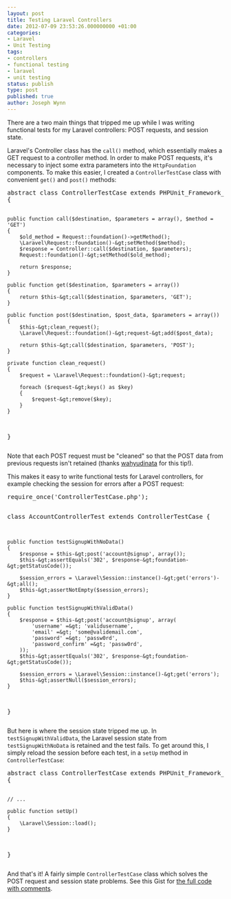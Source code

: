 ```yaml
---
layout: post
title: Testing Laravel Controllers
date: 2012-07-09 23:53:26.000000000 +01:00
categories:
- Laravel
- Unit Testing
tags:
- controllers
- functional testing
- laravel
- unit testing
status: publish
type: post
published: true
author: Joseph Wynn
---
```

<p>There are a two main things that tripped me up while I was writing functional tests for my Laravel controllers: POST requests, and session state.</p>
<p>Laravel's Controller class has the <code>call()</code> method, which essentially makes a GET request to a controller method. In order to make POST requests, it's necessary to inject some extra parameters into the <code>HttpFoundation</code> components. To make this easier, I created a <code>ControllerTestCase</code> class with convenient <code>get()</code> and <code>post()</code> methods:<!--more--></p>
<pre class="highlight-php">abstract class ControllerTestCase extends PHPUnit_Framework_TestCase
{

    public function call($destination, $parameters = array(), $method = 'GET')
    {
        $old_method = Request::foundation()->getMethod();
        \Laravel\Request::foundation()-&gt;setMethod($method);
        $response = Controller::call($destination, $parameters);
        Request::foundation()-&gt;setMethod($old_method);

        return $response;
    }

    public function get($destination, $parameters = array())
    {
        return $this-&gt;call($destination, $parameters, 'GET');
    }

    public function post($destination, $post_data, $parameters = array())
    {
        $this-&gt;clean_request();
        \Laravel\Request::foundation()-&gt;request-&gt;add($post_data);

        return $this-&gt;call($destination, $parameters, 'POST');
    }

    private function clean_request()
    {
        $request = \Laravel\Request::foundation()-&gt;request;

        foreach ($request-&gt;keys() as $key)
        {
            $request-&gt;remove($key);
        }
    }

}</pre>
<p>Note that each POST request must be "cleaned" so that the POST data from previous requests isn't retained (thanks <a href="https://wildlyinaccurate.com/testing-laravel-controllers/comment-page-1#comment-4153">wahyudinata</a> for this tip!).</p>
<p>This makes it easy to write functional tests for Laravel controllers, for example checking the session for errors after a POST request:</p>
<pre class="highlight-php">require_once('ControllerTestCase.php');

class AccountControllerTest extends ControllerTestCase
{

    public function testSignupWithNoData()
    {
        $response = $this-&gt;post('account@signup', array());
        $this-&gt;assertEquals('302', $response-&gt;foundation-&gt;getStatusCode());

        $session_errors = \Laravel\Session::instance()-&gt;get('errors')-&gt;all();
        $this-&gt;assertNotEmpty($session_errors);
    }

    public function testSignupWithValidData()
    {
        $response = $this-&gt;post('account@signup', array(
            'username' =&gt; 'validusername',
            'email' =&gt; 'some@validemail.com',
            'password' =&gt; 'passw0rd',
            'password_confirm' =&gt; 'passw0rd',
        ));
        $this-&gt;assertEquals('302', $response-&gt;foundation-&gt;getStatusCode());

        $session_errors = \Laravel\Session::instance()-&gt;get('errors');
        $this-&gt;assertNull($session_errors);
    }

}</pre>
<p>But here is where the session state tripped me up. In <code>testSignupWithValidData</code>, the Laravel session state from <code>testSignupWithNoData</code> is retained and the test fails. To get around this, I simply reload the session before each test, in a <code>setUp</code> method in <code>ControllerTestCase</code>:</p>
<pre class="highlight-php">abstract class ControllerTestCase extends PHPUnit_Framework_TestCase
{

    // ...

    public function setUp()
    {
        \Laravel\Session::load();
    }

}</pre>
<p>And that's it! A fairly simple <code>ControllerTestCase</code> class which solves the POST request and session state problems. See this Gist for <a href="https://gist.github.com/3079291">the full code with comments</a>.</p>
